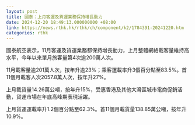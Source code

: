 ```yaml
---
layout: post
title: 國泰：上月客運及貨運業務保持增長動力
date: 2024-12-20 18:49:13.000000000 +08:00
link: https://news.rthk.hk/rthk/ch/component/k2/1784391-20241220.htm
categories: rthk
---
```


國泰航空表示，11月客運及貨運業務都保持增長動力，上月整體網絡載客量維持高水平，今年以來單月旅客量第4次逾200萬人次。

11月載客量逾201萬人次，按年升逾23%；乘客運載率升3個百分點至83.5%。首11個月載客人次2057.8萬人次，按年升27%。

上月載貨量14.26萬公噸，按年升15%，受惠香港及其他大灣區城市電商促銷活動，貨運市場在年底高峰期表現活躍。

上月貨運運載率升1.2個百分點至62.3%。首11個月載貨量138.85萬公噸，按年升10.9%。
